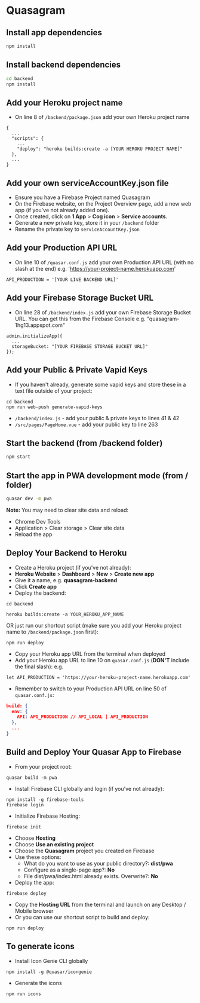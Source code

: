 # Quasagram

## Install app dependencies
```bash
npm install
```

## Install backend dependencies
```bash
cd backend
npm install
```

## Add your Heroku project name
- On line 8 of `/backend/package.json` add your own Heroku project name 
```
{
  ...
  "scripts": {
    ...
    "deploy": "heroku builds:create -a [YOUR HEROKU PROJECT NAME]"
  },
  ...
}
```

## Add your own **serviceAccountKey.json** file
- Ensure you have a Firebase Project named Quasagram
- On the Firebase website, on the Project Overview page, add a new web app (if you've not already added one).
- Once created, click on **1 App** > **Cog icon** > **Service accounts**.
- Generate a new private key, store it in your `/backend` folder
- Rename the private key to `serviceAccountKey.json`

## Add your Production API URL
- On line 10 of `/quasar.conf.js` add your own Production API URL (with no slash at the end) e.g. 'https://your-project-name.herokuapp.com'
```
API_PRODUCTION = '[YOUR LIVE BACKEND URL]'
```

## Add your Firebase Storage Bucket URL
- On line 28 of `/backend/index.js` add your own Firebase Storage Bucket URL. You can get this from the Firebase Console e.g. "quasagram-1hg13.appspot.com"
```
admin.initializeApp({
  ...
  storageBucket: "[YOUR FIREBASE STORAGE BUCKET URL]"
});
```

## Add your Public & Private Vapid Keys
- If you haven't already, generate some vapid keys and store these in a text file outside of your project:
```
cd backend
npm run web-push generate-vapid-keys
```
- `/backend/index.js` - add your public & private keys to lines 41 & 42
- `/src/pages/PageHome.vue` - add your public key to line 263

## Start the backend (from /backend folder)
```bash
npm start
```

## Start the app in PWA development mode (from / folder)
```bash
quasar dev -m pwa
```

**Note:** You may need to clear site data and reload:
- Chrome Dev Tools
- Application > Clear storage > Clear site data
- Reload the app

## Deploy Your Backend to Heroku

- Create a Heroku project (if you've not already):
- **Heroku Website** > **Dashboard** > **New** > **Create new app**
- Give it a name, e.g. **quasagram-backend**
- Click **Create app**
- Deploy the backend:
```
cd backend
```
```
heroku builds:create -a YOUR_HEROKU_APP_NAME
```
OR just run our shortcut script (make sure you add your Heroku project name to `/backend/package.json` first):
```
npm run deploy
```
- Copy your Heroku app URL from the terminal when deployed
- Add your Heroku app URL to line 10 on `quasar.conf.js` (**DON'T** include the final slash):
e.g.
```
let API_PRODUCTION = 'https://your-heroku-project-name.herokuapp.com'
```
- Remember to switch to your Production API URL on line 50 of `quasar.conf.js`:
```json
build: {
  env: {
    API: API_PRODUCTION // API_LOCAL | API_PRODUCTION
  },
  ...
}
```

## Build and Deploy Your Quasar App to Firebase

- From your project root:
```
quasar build -m pwa
```
- Install Firebase CLI globally and login (if you've not already):
```
npm install -g firebase-tools
firebase login
```
- Initialize Firebase Hosting:
```
firebase init
```
- Choose **Hosting**
- Choose **Use an existing project**
- Choose the **Quasagram** project you created on Firebase
- Use these options:
  - What do you want to use as your public directory?: **dist/pwa**
  - Configure as a single-page app?: **No**
  - File dist/pwa/index.html already exists. Overwrite?: **No**
- Deploy the app:
```
firebase deploy
```
- Copy the **Hosting URL** from the terminal and launch on any Desktop / Mobile browser
- Or you can use our shortcut script to build and deploy:
```
npm run deploy
```

## To generate icons
- Install Icon Genie CLI globally
```
npm install -g @quasar/icongenie
```
- Generate the icons
```
npm run icons
```